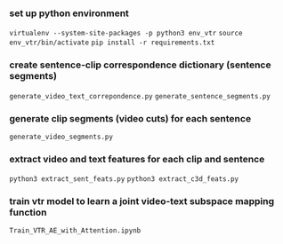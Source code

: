 
### set up python environment
`virtualenv --system-site-packages -p python3 env_vtr`
`source env_vtr/bin/activate`
`pip install -r requirements.txt`

### create sentence-clip correspondence dictionary (sentence segments)
`generate_video_text_correpondence.py`
`generate_sentence_segments.py`

### generate clip segments (video cuts) for each sentence
`generate_video_segments.py`

### extract video and text features for each clip and sentence
`python3 extract_sent_feats.py`
`python3 extract_c3d_feats.py`

### train vtr model to learn a joint video-text subspace mapping function
`Train_VTR_AE_with_Attention.ipynb`
